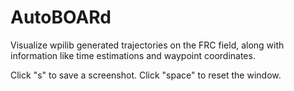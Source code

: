 # AutoBOARd

Visualize wpilib generated trajectories on the FRC field, along with information like time estimations and waypoint coordinates.

Click "s" to save a screenshot.
Click "space" to reset the window.